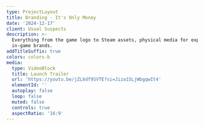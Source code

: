 ```yaml
---
type: ProjectLayout
title: Branding - It's Only Money
date: '2024-12-17'
client: Usual Suspects
description: >-
  Everything from the game logo to Steam assets, physical media for expos to the
  in-game brands.
addTitleSuffix: true
colors: colors-b
media:
  type: VideoBlock
  title: Launch Trailer
  url: 'https://youtu.be/jZL6df9SVTE?si=Jiza1SLjWbgqwIt4'
  elementId: ''
  autoplay: false
  loop: false
  muted: false
  controls: true
  aspectRatio: '16:9'
---
```



